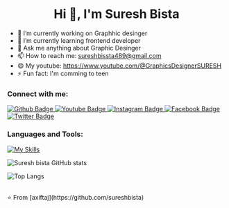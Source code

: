  <h1 align="center">Hi 👋, I'm Suresh Bista</h1>

- 🔭 I’m currently working on Graphhic desinger
- 🌱 I’m currently learning frontend developer
- 💬 Ask me anything about Graphic Desinger
- 📫 How to reach me: sureshbissta489@gmail.com
- 😄 My youtube: https://www.youtube.com/@GraphicsDesignerSURESH
- ⚡ Fun fact: I'm comming to teen
  
### Connect with me:
<div id="badges">
  <a href="https://github.com/sureshbista">
    <img src="https://img.shields.io/badge/Github-white?style=for-the-badge&logo=Github&logoColor=black" alt="Github Badge"/>
  </a>
  <a href="https://www.youtube.com/channel/UCzvRaprYPhvAplMK36Gu0kw">
    <img src="https://img.shields.io/badge/YouTube-red?style=for-the-badge&logo=youtube&logoColor=white" alt="Youtube Badge"/>
  </a>
   <a href="https://www.instagram.com/sureshbissta199">
    <img src="https://img.shields.io/badge/Instagram-purple?style=for-the-badge&logo=instagram&logoColor=white" alt="Instagram Badge"/>
  </a>
   <a href="https://fb.com/suresh Bista">
    <img src="https://img.shields.io/badge/Facebook-blue?style=for-the-badge&logo=facebook&logoColor=white" alt="Facebook Badge"/>
  </a>
   <a href="https://twitter.com/sureshbista">
    <img src="https://img.shields.io/badge/Twitter-blue?style=for-the-badge&logo=twitter&logoColor=white" alt="Twitter Badge"/>
  </a>
</div>

### Languages and Tools:
[![My Skills](https://skillicons.dev/icons?i=flutter,dart,firebase,github,git,postman,figma,xd&perline=5)](https://skillicons.dev)

![Suresh bista GitHub stats](https://github-readme-stats.vercel.app/api?username=sureshbista&show_icons=true&theme=dark)

![Top Langs](https://github-readme-stats.vercel.app/api/top-langs/?username=sureshbista&theme=dark)


<br>
⭐️ From [axiftaj](https://github.com/sureshbista)
